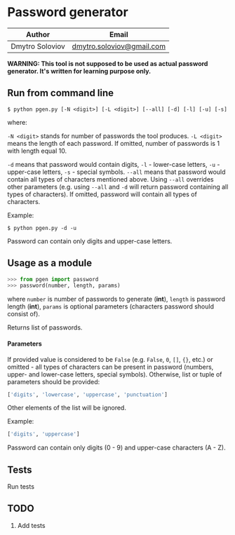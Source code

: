 # Password generator

| Author | Email |
| --- | --- |
| Dmytro Soloviov | [dmytro.soloviov@gmail.com](mailto:dmytro.soloviov@gmail.com) |

**WARNING: This tool is not supposed to be used as actual password generator.  It's written for learning purpose only.**

## Run from command line

```shell
$ python pgen.py [-N <digit>] [-L <digit>] [--all] [-d] [-l] [-u] [-s]
```

where:

`-N <digit>` stands for number of passwords the tool produces. `-L <digit>` means the length of each password. If omitted, number of passwords is 1 with length equal 10.

`-d` means that password would contain digits, `-l` - lower-case letters, `-u` - upper-case letters, `-s` - special symbols. `--all` means that password would contain all types of characters mentioned above. Using `--all` overrides other parameters (e.g. using `--all` and `-d` will return password containing all types of characters). If omitted, password will contain all types of characters.

Example:

```shell
$ python pgen.py -d -u
```

Password can contain only digits and upper-case letters.

## Usage as a module

```python
>>> from pgen import password
>>> password(number, length, params)
```

where `number` is number of passwords to generate (**int**), `length` is password length (**int**), `params` is optional parameters (characters password should consist of).

Returns list of passwords.

#### Parameters

If provided value is considered to be `False` (e.g. `False`, `0`, `[]`, `{}`, etc.) or omitted - all types of characters can be present in password (numbers, upper- and lower-case letters, special symbols). Otherwise, list or tuple of parameters should be provided:

```python
['digits', 'lowercase', 'uppercase', 'punctuation']
```
Other elements of the list will be ignored.

Example:

```python
['digits', 'uppercase']
```

Password can contain only digits (0 - 9) and upper-case characters (A - Z).

## Tests

Run tests

## TODO

1. Add tests
